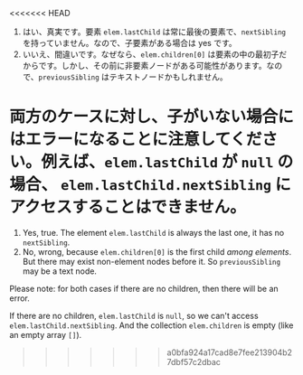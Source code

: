 <<<<<<< HEAD
1. はい、真実です。要素 `elem.lastChild` は常に最後の要素で、`nextSibling` を持っていません。なので、子要素がある場合は yes です。
2. いいえ、間違いです。なぜなら、`elem.children[0]` は要素の中の最初子だからです。しかし、その前に非要素ノードがある可能性があります。なので、`previousSibling` はテキストノードかもしれません。

両方のケースに対し、子がいない場合にはエラーになることに注意してください。例えば、`elem.lastChild` が `null` の場合、 `elem.lastChild.nextSibling` にアクセスすることはできません。
=======
1. Yes, true. The element `elem.lastChild` is always the last one, it has no `nextSibling`.
2. No, wrong, because `elem.children[0]` is the first child *among elements*. But there may exist non-element nodes before it. So `previousSibling` may be a text node.

Please note: for both cases if there are no children, then there will be an error.

If there are no children, `elem.lastChild` is `null`, so we can't access `elem.lastChild.nextSibling`. And the collection `elem.children` is empty (like an empty array `[]`).
>>>>>>> a0bfa924a17cad8e7fee213904b27dbf57c2dbac
